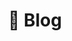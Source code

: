 ---
title: 💬 Blog

aliases: ["/blog/"]

# View.
#   1 = List
#   2 = Compact
#   3 = Card
view: 3

# Optional header image (relative to `static/img/` folder).
header: 
  image: "blog-header.png"
  caption: ""
---